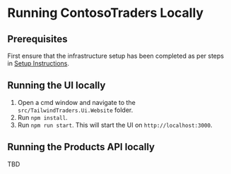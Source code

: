 # Running ContosoTraders Locally

## Prerequisites

First ensure that the infrastructure setup has been completed as per steps in [Setup Instructions](./setup-instructions.md).

## Running the UI locally

1. Open a cmd window and navigate to the `src/TailwindTraders.Ui.Website` folder.
2. Run `npm install`.
3. Run `npm run start`. This will start the UI on `http://localhost:3000`.

## Running the Products API locally

TBD

